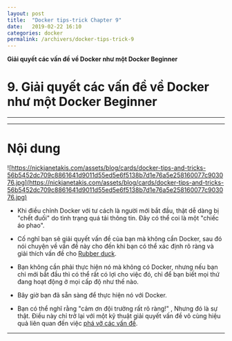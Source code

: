 ```yaml
---
layout: post
title:  "Docker tips-trick Chapter 9"
date:   2019-02-22 16:10
categories: docker
permalink: /archivers/docker-tips-trick-9
---
```


**Giải quyết các vấn đề về Docker như một Docker Beginner**

# 9. Giải quyết các vấn đề về Docker như một Docker Beginner

____
____

# <a name="content">Nội dung</a>

![https://nickjanetakis.com/assets/blog/cards/docker-tips-and-tricks-56b5452dc709c8861641d9011d55ed5e6f5138b7d1e76a5e258160077c903076.jpg](https://nickjanetakis.com/assets/blog/cards/docker-tips-and-tricks-56b5452dc709c8861641d9011d55ed5e6f5138b7d1e76a5e258160077c903076.jpg)

- Khi điều chỉnh Docker với tư cách là người mới bắt đầu, thật dễ dàng bị "chết đuối" do tình trạng quá tải thông tin. Đây có thể coi là một "chiếc áo phao".

- Cố nghĩ bạn sẽ giải quyết vấn đề của bạn mà không cần Docker, sau đó nói chuyện về vấn đề này cho đến khi bạn có thể xác định rõ ràng và giải thích vấn đề cho [Rubber duck](https://en.wikipedia.org/wiki/Rubber_duck_debugging).

- Bạn không cần phải thực hiện nó mà không có Docker, nhưng nếu bạn chỉ mới bắt đầu thì có thể rất có lợi cho việc đó, chỉ để bạn biết mọi thứ đang hoạt động ở mọi cấp độ như thế nào.

- Bây giờ bạn đã sẵn sàng để thực hiện nó với Docker.

- Bạn có thể nghĩ rằng "cảm ơn đội trưởng rất rõ ràng!" , Nhưng đó là sự thật. Điều này chỉ trở lại với một kỹ thuật giải quyết vấn đề vô cùng hiệu quả liên quan đến việc [phá vỡ các vấn đề](https://nickjanetakis.com/blog/breaking-down-problems-is-the-number-1-software-developer-skill).
____
